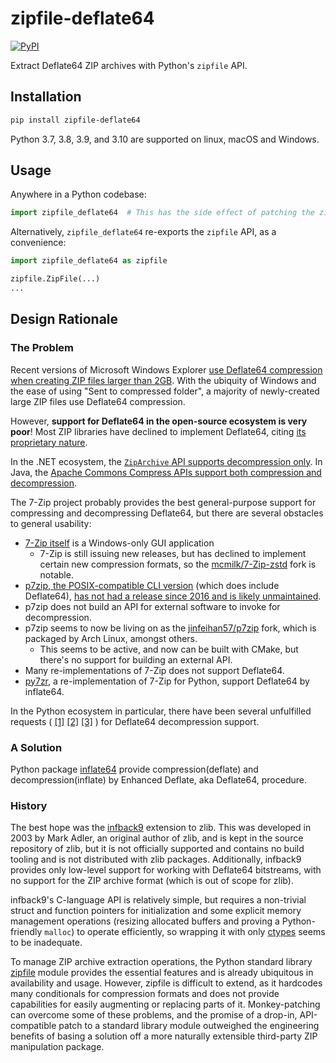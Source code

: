 # zipfile-deflate64
[![PyPI](https://img.shields.io/pypi/v/zipfile-deflate64)](https://pypi.org/project/zipfile-deflate64/)

Extract Deflate64 ZIP archives with Python's `zipfile` API.

## Installation
```bash
pip install zipfile-deflate64
```

Python 3.7, 3.8, 3.9, and 3.10 are supported on linux, macOS and Windows.

## Usage
Anywhere in a Python codebase:
```python
import zipfile_deflate64  # This has the side effect of patching the zipfile module to support Deflate64
```

Alternatively, `zipfile_deflate64` re-exports the `zipfile` API, as a convenience:
```python
import zipfile_deflate64 as zipfile

zipfile.ZipFile(...)
...
```

## Design Rationale
### The Problem
Recent versions of Microsoft Windows Explorer
[use Deflate64 compression when creating ZIP files larger than 2GB](https://github.com/dotnet/runtime/issues/17802#issuecomment-231808916).
With the ubiquity of Windows and the ease of using "Sent to compressed folder", a majority of newly-created large
ZIP files use Deflate64 compression.

However, **support for Deflate64 in the open-source ecosystem is very poor**!
Most ZIP libraries have declined to implement Deflate64,
citing [its proprietary nature](https://en.wikipedia.org/wiki/Deflate#Deflate64/Enhanced_Deflate).

In the .NET ecosystem, the [`ZipArchive` API supports decompression only](https://github.com/dotnet/corefx/pull/11264).
In Java, the [Apache Commons Compress APIs support both compression and decompression](https://commons.apache.org/proper/commons-compress/examples.html#Archivers_and_Compressors).

The 7-Zip project probably provides the best general-purpose support for compressing and decompressing
Deflate64, but there are several obstacles to general usability:
* [7-Zip itself](https://www.7-zip.org/) is a Windows-only GUI application
  * 7-Zip is still issuing new releases, but has declined to implement certain new compression formats,
    so the [mcmilk/7-Zip-zstd](https://github.com/mcmilk/7-Zip-zstd) fork is notable.
* [p7zip, the POSIX-compatible CLI version](http://p7zip.sourceforge.net/) (which does include Deflate64),
  [has not had a release since 2016 and is likely unmaintained](https://github.com/jinfeihan57/p7zip/issues/114#issuecomment-761551564).
* p7zip does not build an API for external software to invoke for decompression.
* p7zip seems to now be living on as the [jinfeihan57/p7zip](https://github.com/jinfeihan57/p7zip) fork,
  which is packaged by Arch Linux, amongst others.
  * This seems to be active, and now can be built with CMake, but there's no support for building an external API.
* Many re-implementations of 7-Zip does not support Deflate64.
* [py7zr](https://github.com/miurahr/py7zr), a re-implementation of 7-Zip for Python, support Deflate64 by inflate64.

In the Python ecosystem in particular, there have been several unfulfilled requests (
[[1]](https://github.com/UCL-ShippingGroup/pyrate/issues/33)
[[2]](https://www.reddit.com/r/learnpython/comments/iqr6eb/zip_files_with_compression_type_9_deflate64/)
[[3]](https://stackoverflow.com/a/12809847)
) for Deflate64 decompression support.

### A Solution
Python package [inflate64](https://pypi.org/project/inflate64/) provide compression(deflate) and decompression(inflate)
by Enhanced Deflate, aka Deflate64, procedure.

### History
The best hope was the [infback9](https://github.com/madler/zlib/tree/master/contrib/infback9) extension
to zlib. This was developed in 2003 by Mark Adler, an original author of zlib, and is kept in the source repository
of zlib, but it is not officially supported and contains no build tooling and is not distributed with zlib packages.
Additionally, infback9 provides only low-level support for working with Deflate64 bitstreams, with no support for
the ZIP archive format (which is out of scope for zlib).

infback9's C-language API is relatively simple, but requires a non-trivial struct and function pointers for
initialization and some explicit memory management operations (resizing allocated buffers and proving a
Python-friendly `malloc`) to operate efficiently, so wrapping it with only
[ctypes](https://docs.python.org/3/library/ctypes.html) seems to be inadequate.

To manage ZIP archive extraction operations, the Python standard library
[zipfile](https://docs.python.org/3/library/zipfile.html) module provides the essential features and is already
ubiquitous in availability and usage. However, zipfile is difficult to extend, as it hardcodes many conditionals for
compression formats and does not provide capabilities for easily augmenting or replacing parts of it. Monkey-patching
can overcome some of these problems, and the promise of a drop-in, API-compatible patch to a standard library module
outweighed the engineering benefits of basing a solution off a more naturally extensible third-party ZIP manipulation
package.
